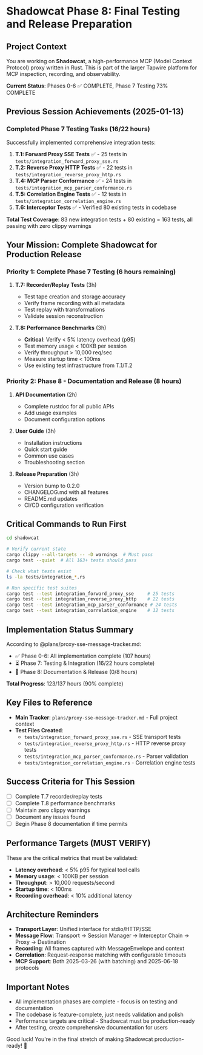 # Shadowcat Phase 8: Final Testing and Release Preparation

## Project Context

You are working on **Shadowcat**, a high-performance MCP (Model Context Protocol) proxy written in Rust. This is part of the larger Tapwire platform for MCP inspection, recording, and observability.

**Current Status**: Phases 0-6 ✅ COMPLETE, Phase 7 Testing 73% COMPLETE

## Previous Session Achievements (2025-01-13)

### Completed Phase 7 Testing Tasks (16/22 hours)

Successfully implemented comprehensive integration tests:

1. **T.1: Forward Proxy SSE Tests** ✅ - 25 tests in `tests/integration_forward_proxy_sse.rs`
2. **T.2: Reverse Proxy HTTP Tests** ✅ - 22 tests in `tests/integration_reverse_proxy_http.rs`  
3. **T.4: MCP Parser Conformance** ✅ - 24 tests in `tests/integration_mcp_parser_conformance.rs`
4. **T.5: Correlation Engine Tests** ✅ - 12 tests in `tests/integration_correlation_engine.rs`
5. **T.6: Interceptor Tests** ✅ - Verified 80 existing tests in codebase

**Total Test Coverage**: 83 new integration tests + 80 existing = 163 tests, all passing with zero clippy warnings

## Your Mission: Complete Shadowcat for Production Release

### Priority 1: Complete Phase 7 Testing (6 hours remaining)

1. **T.7: Recorder/Replay Tests** (3h)
   - Test tape creation and storage accuracy
   - Verify frame recording with all metadata
   - Test replay with transformations
   - Validate session reconstruction

2. **T.8: Performance Benchmarks** (3h)
   - **Critical**: Verify < 5% latency overhead (p95)
   - Test memory usage < 100KB per session
   - Verify throughput > 10,000 req/sec
   - Measure startup time < 100ms
   - Use existing test infrastructure from T.1/T.2

### Priority 2: Phase 8 - Documentation and Release (8 hours)

1. **API Documentation** (2h)
   - Complete rustdoc for all public APIs
   - Add usage examples
   - Document configuration options

2. **User Guide** (3h)
   - Installation instructions
   - Quick start guide
   - Common use cases
   - Troubleshooting section

3. **Release Preparation** (3h)
   - Version bump to 0.2.0
   - CHANGELOG.md with all features
   - README.md updates
   - CI/CD configuration verification

## Critical Commands to Run First

```bash
cd shadowcat

# Verify current state
cargo clippy --all-targets -- -D warnings  # Must pass
cargo test --quiet  # All 163+ tests should pass

# Check what tests exist
ls -la tests/integration_*.rs

# Run specific test suites
cargo test --test integration_forward_proxy_sse     # 25 tests
cargo test --test integration_reverse_proxy_http    # 22 tests
cargo test --test integration_mcp_parser_conformance # 24 tests
cargo test --test integration_correlation_engine    # 12 tests
```

## Implementation Status Summary

According to @plans/proxy-sse-message-tracker.md:
- ✅ Phase 0-6: All implementation complete (107 hours)
- ⏳ Phase 7: Testing & Integration (16/22 hours complete)
- 📅 Phase 8: Documentation & Release (0/8 hours)

**Total Progress**: 123/137 hours (90% complete)

## Key Files to Reference

- **Main Tracker**: `plans/proxy-sse-message-tracker.md` - Full project context
- **Test Files Created**:
  - `tests/integration_forward_proxy_sse.rs` - SSE transport tests
  - `tests/integration_reverse_proxy_http.rs` - HTTP reverse proxy tests
  - `tests/integration_mcp_parser_conformance.rs` - Parser validation
  - `tests/integration_correlation_engine.rs` - Correlation engine tests

## Success Criteria for This Session

- [ ] Complete T.7 recorder/replay tests
- [ ] Complete T.8 performance benchmarks
- [ ] Maintain zero clippy warnings
- [ ] Document any issues found
- [ ] Begin Phase 8 documentation if time permits

## Performance Targets (MUST VERIFY)

These are the critical metrics that must be validated:
- **Latency overhead**: < 5% p95 for typical tool calls
- **Memory usage**: < 100KB per session
- **Throughput**: > 10,000 requests/second
- **Startup time**: < 100ms
- **Recording overhead**: < 10% additional latency

## Architecture Reminders

- **Transport Layer**: Unified interface for stdio/HTTP/SSE
- **Message Flow**: Transport → Session Manager → Interceptor Chain → Proxy → Destination
- **Recording**: All frames captured with MessageEnvelope and context
- **Correlation**: Request-response matching with configurable timeouts
- **MCP Support**: Both 2025-03-26 (with batching) and 2025-06-18 protocols

## Important Notes

- All implementation phases are complete - focus is on testing and documentation
- The codebase is feature-complete, just needs validation and polish
- Performance targets are critical - Shadowcat must be production-ready
- After testing, create comprehensive documentation for users

Good luck! You're in the final stretch of making Shadowcat production-ready! 🚀